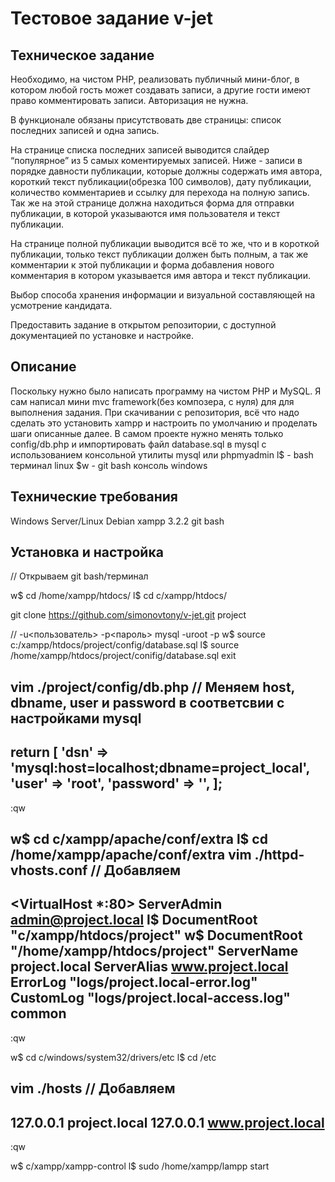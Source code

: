 # Тестовое задание v-jet

## Техническое задание

Необходимо, на чистом PHP, реализовать публичный мини-блог,  в котором любой гость может создавать записи, а другие гости имеют право комментировать записи. Авторизация не нужна.

В функционале обязаны присутствовать две страницы: список последних записей и одна запись.

На странице списка последних записей выводится слайдер “популярное” из 5 самых коментируемых записей. Ниже - записи в порядке давности публикации, которые должны содержать имя автора, короткий текст публикации(обрезка 100 символов), дату публикации, количество комментариев и ссылку для перехода на полную запись. Так же на этой странице должна находиться форма для отправки публикации, в которой указываются имя пользователя и текст публикации.

На странице полной публикации выводится всё то же, что и в короткой публикации, только текст публикации должен быть полным, а так же комментарии к этой публикации и форма добавления нового комментария в котором указывается имя автора и текст публикации.

Выбор способа хранения информации и визуальной составляющей на усмотрение кандидата.

Предоставить задание в открытом репозитории, с доступной документацией по установке и настройке.

## Описание

Поскольку нужно было написать программу на чистом PHP и MySQL.
Я сам написал мини mvc framework(без композера, с нуля) для для выполнения задания.
При скачивании с репозитория,
всё что надо сделать это установить xampp и настроить по умолчанию
и проделать шаги описанные далее.
В самом проекте нужно менять только
config/db.php и импортировать файл database.sql в mysql
с использованием консольной утилиты mysql или phpmyadmin
l$ - bash терминал linux
$w - git bash консоль windows

## Технические требования

Windows Server/Linux Debian
xampp 3.2.2
git bash

## Установка и настройка

// Открываем git bash/терминал

w$ cd /home/xampp/htdocs/
l$ cd c/xampp/htdocs/

git clone https://github.com/simonovtony/v-jet.git project

// -u<пользователь> -p<пароль>
mysql -uroot -p
w$ source c:/xampp/htdocs/project/config/database.sql
l$ source /home/xampp/htdocs/project/conifig/database.sql
exit

vim ./project/config/db.php
// Меняем host, dbname, user и password в соответсвии с настройками mysql
------------------------------------------------------------
return [
    'dsn' => 'mysql:host=localhost;dbname=project_local',
    'user' => 'root',
    'password' => '',
];
------------------------------------------------------------
:qw

w$ cd c/xampp/apache/conf/extra
l$ cd /home/xampp/apache/conf/extra
vim ./httpd-vhosts.conf
// Добавляем
------------------------------------------------------------
<VirtualHost *:80>
    ServerAdmin admin@project.local
    l$ DocumentRoot "с/xampp/htdocs/project"
    w$ DocumentRoot "/home/xampp/htdocs/project"
    ServerName project.local
    ServerAlias www.project.local
    ErrorLog "logs/project.local-error.log"
    CustomLog "logs/project.local-access.log" common
</VirtualHost>
------------------------------------------------------------
:qw

w$ cd c/windows/system32/drivers/etc
l$ cd /etc

vim ./hosts
// Добавляем
------------------------------------------------------------
127.0.0.1 project.local
127.0.0.1 www.project.local
------------------------------------------------------------
:qw

w$ c/xampp/xampp-control
l$ sudo /home/xampp/lampp start